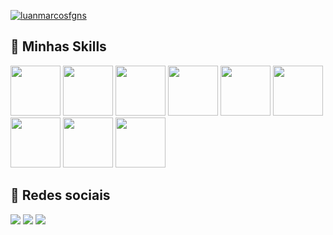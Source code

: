
[![luanmarcosfgns](https://github-readme-stats.vercel.app/api/top-langs/?username=luanmarcosfgns&hide=html&layout=compact&theme=default)](https://github.com/luanmarcosfgns/)
<br>
## 🚀 Minhas Skills
<div style="width:100%;">
<imgheight="80px" src="https://cdn.jsdelivr.net/gh/devicons/devicon/icons/php/php-original.svg" />
<img height="80px" src="https://cdn.jsdelivr.net/gh/devicons/devicon/icons/cakephp/cakephp-original.svg" />
<img height="80px" src="https://cdn.jsdelivr.net/gh/devicons/devicon/icons/html5/html5-original.svg" />
<img height="80px" src="https://cdn.jsdelivr.net/gh/devicons/devicon/icons/laravel/laravel-plain.svg" />

<img height="80px" src="https://cdn.jsdelivr.net/gh/devicons/devicon/icons/javascript/javascript-original.svg" />
<img height="80px" src="https://cdn.jsdelivr.net/gh/devicons/devicon/icons/css3/css3-original.svg" />
<img height="80px" src="https://cdn.jsdelivr.net/gh/devicons/devicon/icons/java/java-original.svg" />
<img height="80px" src="https://cdn.jsdelivr.net/gh/devicons/devicon/icons/mysql/mysql-original.svg" />
<img  height="80px" src="https://cdn.jsdelivr.net/gh/devicons/devicon/icons/microsoftsqlserver/microsoftsqlserver-plain-wordmark.svg" />
 <img height="80px" src="https://cdn.jsdelivr.net/gh/devicons/devicon/icons/postgresql/postgresql-original.svg" /> 

</div>

## 📱 Redes sociais
[<img src="https://img.shields.io/badge/linkedin-%230077B5.svg?&style=for-the-badge&logo=linkedin&logoColor=white" />](http://www.linkedin.com/in/luan-figueira-13b07a72) 
[<img src = "https://img.shields.io/badge/instagram-%23E4405F.svg?&style=for-the-badge&logo=instagram&logoColor=white">](https://www.instagram.com/luanmarcosfgns/) 
[<img src = "https://img.shields.io/badge/facebook-%231877F2.svg?&style=for-the-badge&logo=facebook&logoColor=white">](https://www.facebook.com/luanmarcos.figueira/)

